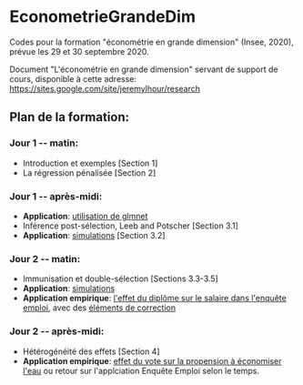 # EconometrieGrandeDim

Codes pour la formation "économétrie en grande dimension" (Insee, 2020), prévue les 29 et 30 septembre 2020.

Document "L'économétrie en grande dimension" servant de support de cours, disponible à cette adresse: https://sites.google.com/site/jeremylhour/research 

## Plan de la formation:

### Jour 1 -- matin:
- Introduction et exemples [Section 1]
- La régression pénalisée [Section 2]

    
### Jour 1 -- après-midi:
- **Application**: [utilisation de glmnet](RidgeLasso-glmnet.ipynb)
- Inférence post-sélection, Leeb and Potscher [Section 3.1]
- **Application**: [simulations](RegularizationBias.ipynb) [Section 3.2]
    
### Jour 2 -- matin:
- Immunisation et double-sélection [Sections 3.3-3.5]
- **Application**: [simulations](DoubleSelection.ipynb)
- **Application empirique**: [l'effet du diplôme sur le salaire dans l'enquête emploi](Exercice_EnqueteEmploi.ipynb), avec des [éléments de correction](ApplicationEnqueteEmploi.ipynb)
    
### Jour 2 -- après-midi:
- Hétérogénéité des effets [Section 4]
- **Application empirique**: [effet du vote sur la propension à économiser l'eau](GenericML-example.R) ou retour sur l'applciation Enquête Emploi selon le temps.